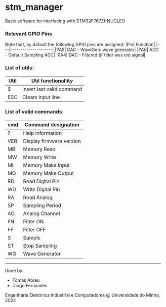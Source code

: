 # stm_manager
Basic software for interfacing with STM32F767ZI-NUCLEO

### Relevant GPIO Pins
Note that, by default the following GPIO pins are assigned:
|Pin|    Function|
|---|---------------------|
|PA5|    DAC - WaveGen: wave generator|
|PA0|    ADC - Default Sampling ADC|
|PA4|    DAC - Filtered (if filter was on) signal|

### List of utils:
|Util|    Util functionallity|
|---|---------------------|
|$  |    Insert last valid command|
|ESC|    Clears input line|

### List of valid commands:
|cmd|    Command designation|
|---|---------------------|
|?  |    Help information|
|VER|    Display firmware version|
|MR |    Memory Read|
|MW |    Memory Write|
|MI |    Memory Make Input|
|MO |    Memory Make Output|
|RD |    Read Digital Pin|
|WD |    Write Digital Pin|
|RA |    Read Analog|
|SP |    Sampling Period|
|AC |    Analog Channel|
|FN |    Filter ON|
|FF |    Filter OFF|
|S  |    Sample|
|ST |    Stop Sampling|
|WG |    Wave Generator|

--------
Done by:
- Tomás Abreu
- Diogo Fernandes

Engenharia Eletrónica Industrial e Computadores @ Universidade do Minho, 2022
